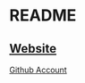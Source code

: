 # README
[Website](https://dz-void.github.io/main/)
---
[Github Account](https://github.com/dz-void)
